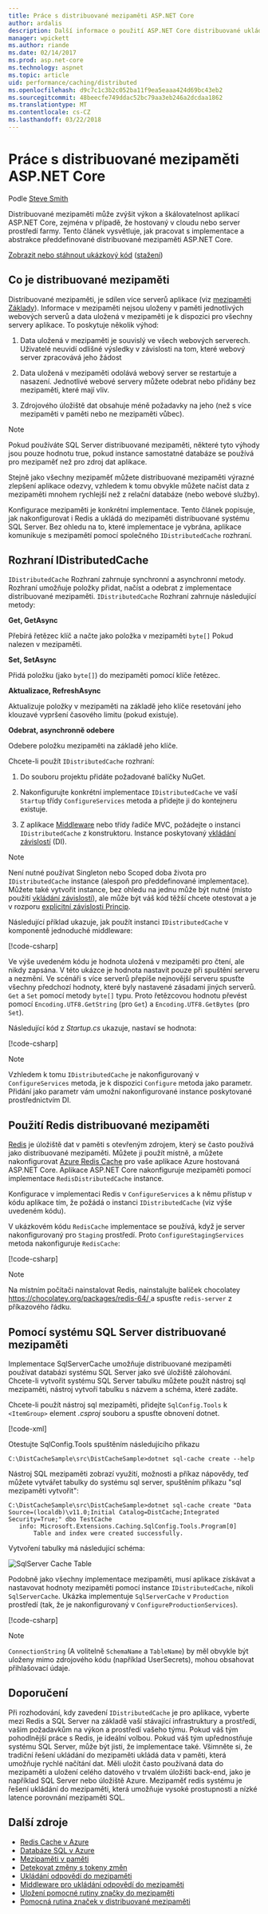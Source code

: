 ```yaml
---
title: Práce s distribuované mezipaměti ASP.NET Core
author: ardalis
description: Další informace o použití ASP.NET Core distribuované ukládání do mezipaměti ke zlepšení aplikace výkon a škálovatelnost, zejména v prostředí cloudu nebo server farmy.
manager: wpickett
ms.author: riande
ms.date: 02/14/2017
ms.prod: asp.net-core
ms.technology: aspnet
ms.topic: article
uid: performance/caching/distributed
ms.openlocfilehash: d9c7c1c3b2c052ba11f9ea5eaaa424d69bc43eb2
ms.sourcegitcommit: 48beecfe749ddac52bc79aa3eb246a2dcdaa1862
ms.translationtype: MT
ms.contentlocale: cs-CZ
ms.lasthandoff: 03/22/2018
---
```

# <a name="work-with-a-distributed-cache-in-aspnet-core"></a>Práce s distribuované mezipaměti ASP.NET Core

Podle [Steve Smith](https://ardalis.com/)

Distribuované mezipaměti může zvýšit výkon a škálovatelnost aplikací ASP.NET Core, zejména v případě, že hostovaný v cloudu nebo server prostředí farmy. Tento článek vysvětluje, jak pracovat s implementace a abstrakce předdefinované distribuované mezipaměti ASP.NET Core.

[Zobrazit nebo stáhnout ukázkový kód](https://github.com/aspnet/Docs/tree/master/aspnetcore/performance/caching/distributed/sample) ([stažení](xref:tutorials/index#how-to-download-a-sample))

## <a name="what-is-a-distributed-cache"></a>Co je distribuované mezipaměti

Distribuované mezipaměti, je sdílen více serverů aplikace (viz [mezipaměti Základy](memory.md#caching-basics)). Informace v mezipaměti nejsou uloženy v paměti jednotlivých webových serverů a data uložená v mezipaměti je k dispozici pro všechny servery aplikace. To poskytuje několik výhod:

1. Data uložená v mezipaměti je souvislý ve všech webových serverech. Uživatelé neuvidí odlišné výsledky v závislosti na tom, které webový server zpracovává jeho žádost

2. Data uložená v mezipaměti odolává webový server se restartuje a nasazení. Jednotlivé webové servery můžete odebrat nebo přidány bez mezipaměti, které mají vliv.

3. Zdrojového úložiště dat obsahuje méně požadavky na jeho (než s více mezipaměti v paměti nebo ne mezipaměti vůbec).

> [!NOTE]
> Pokud používáte SQL Server distribuované mezipaměti, některé tyto výhody jsou pouze hodnotu true, pokud instance samostatné databáze se používá pro mezipaměť než pro zdroj dat aplikace.

Stejně jako všechny mezipaměť můžete distribuované mezipaměti výrazné zlepšení aplikace odezvy, vzhledem k tomu obvykle můžete načíst data z mezipaměti mnohem rychlejší než z relační databáze (nebo webové služby).

Konfigurace mezipaměti je konkrétní implementace. Tento článek popisuje, jak nakonfigurovat i Redis a ukládá do mezipaměti distribuované systému SQL Server. Bez ohledu na to, které implementace je vybrána, aplikace komunikuje s mezipamětí pomocí společného `IDistributedCache` rozhraní.

## <a name="the-idistributedcache-interface"></a>Rozhraní IDistributedCache

`IDistributedCache` Rozhraní zahrnuje synchronní a asynchronní metody. Rozhraní umožňuje položky přidat, načíst a odebrat z implementace distribuované mezipaměti. `IDistributedCache` Rozhraní zahrnuje následující metody:

**Get, GetAsync**

Přebírá řetězec klíč a načte jako položka v mezipaměti `byte[]` Pokud nalezen v mezipaměti.

**Set, SetAsync**

Přidá položku (jako `byte[]`) do mezipaměti pomocí klíče řetězec.

**Aktualizace, RefreshAsync**

Aktualizuje položky v mezipaměti na základě jeho klíče resetování jeho klouzavé vypršení časového limitu (pokud existuje).

**Odebrat, asynchronně odebere**

Odebere položku mezipaměti na základě jeho klíče.

Chcete-li použít `IDistributedCache` rozhraní:

   1. Do souboru projektu přidáte požadované balíčky NuGet.

   2. Nakonfigurujte konkrétní implementace `IDistributedCache` ve vaší `Startup` třídy `ConfigureServices` metoda a přidejte ji do kontejneru existuje.

   3. Z aplikace [Middleware](xref:fundamentals/middleware/index) nebo třídy řadiče MVC, požádejte o instanci `IDistributedCache` z konstruktoru. Instance poskytovaný [vkládání závislostí](../../fundamentals/dependency-injection.md) (DI).

> [!NOTE]
> Není nutné používat Singleton nebo Scoped doba života pro `IDistributedCache` instance (alespoň pro předdefinované implementace). Můžete také vytvořit instance, bez ohledu na jednu může být nutné (místo použití [vkládání závislostí](../../fundamentals/dependency-injection.md)), ale může být váš kód těžší chcete otestovat a je v rozporu [explicitní závislosti Princip](http://deviq.com/explicit-dependencies-principle/).

Následující příklad ukazuje, jak použít instanci `IDistributedCache` v komponentě jednoduché middleware:

[!code-csharp[](./distributed/sample/src/DistCacheSample/StartTimeHeader.cs?highlight=15,18,21,27,28,29,30,31)]

Ve výše uvedeném kódu je hodnota uložená v mezipaměti pro čtení, ale nikdy zapsána. V této ukázce je hodnota nastavit pouze při spuštění serveru a nezmění. Ve scénáři s více serverů přepíše nejnovější serveru spusťte všechny předchozí hodnoty, které byly nastavené zásadami jiných serverů. `Get` a `Set` pomocí metody `byte[]` typu. Proto řetězcovou hodnotu převést pomocí `Encoding.UTF8.GetString` (pro `Get`) a `Encoding.UTF8.GetBytes` (pro `Set`).

Následující kód z *Startup.cs* ukazuje, nastaví se hodnota:

[!code-csharp[](./distributed/sample/src/DistCacheSample/Startup.cs?highlight=2,4,5,6&range=58-66)]

> [!NOTE]
> Vzhledem k tomu `IDistributedCache` je nakonfigurovaný v `ConfigureServices` metoda, je k dispozici `Configure` metoda jako parametr. Přidání jako parametr vám umožní nakonfigurované instance poskytované prostřednictvím DI.

## <a name="using-a-redis-distributed-cache"></a>Použití Redis distribuované mezipaměti

[Redis](https://redis.io/) je úložiště dat v paměti s otevřeným zdrojem, který se často používá jako distribuované mezipaměti. Můžete ji použít místně, a můžete nakonfigurovat [Azure Redis Cache](https://azure.microsoft.com/services/cache/) pro vaše aplikace Azure hostovaná ASP.NET Core. Aplikace ASP.NET Core nakonfiguruje mezipaměti pomocí implementace `RedisDistributedCache` instance.

Konfigurace v implementaci Redis v `ConfigureServices` a k němu přístup v kódu aplikace tím, že požádá o instanci `IDistributedCache` (viz výše uvedeném kódu).

V ukázkovém kódu `RedisCache` implementace se používá, když je server nakonfigurovaný pro `Staging` prostředí. Proto `ConfigureStagingServices` metoda nakonfiguruje `RedisCache`:

[!code-csharp[](./distributed/sample/src/DistCacheSample/Startup.cs?highlight=8,9,10,11,12,13&range=27-40)]

> [!NOTE]
> Na místním počítači nainstalovat Redis, nainstalujte balíček chocolatey [ https://chocolatey.org/packages/redis-64/ ](https://chocolatey.org/packages/redis-64/) a spusťte `redis-server` z příkazového řádku.

## <a name="using-a-sql-server-distributed-cache"></a>Pomocí systému SQL Server distribuované mezipaměti

Implementace SqlServerCache umožňuje distribuované mezipaměti používat databázi systému SQL Server jako své úložiště zálohování. Chcete-li vytvořit systému SQL Server tabulku můžete použít nástroj sql mezipaměti, nástroj vytvoří tabulku s názvem a schéma, které zadáte.

Chcete-li použít nástroj sql mezipaměti, přidejte `SqlConfig.Tools` k `<ItemGroup>` element *.csproj* souboru a spusťte obnovení dotnet.

[!code-xml[](./distributed/sample/src/DistCacheSample/DistCacheSample.csproj?range=23-25)]

Otestujte SqlConfig.Tools spuštěním následujícího příkazu

```none
C:\DistCacheSample\src\DistCacheSample>dotnet sql-cache create --help
   ```

Nástroj SQL mezipaměti zobrazí využití, možnosti a příkaz nápovědy, teď můžete vytvářet tabulky do systému sql server, spuštěním příkazu "sql mezipaměti vytvořit":

```none
C:\DistCacheSample\src\DistCacheSample>dotnet sql-cache create "Data Source=(localdb)\v11.0;Initial Catalog=DistCache;Integrated Security=True;" dbo TestCache
   info: Microsoft.Extensions.Caching.SqlConfig.Tools.Program[0]
       Table and index were created successfully.
   ```

Vytvoření tabulky má následující schéma:

![SqlServer Cache Table](distributed/_static/SqlServerCacheTable.png)

Podobně jako všechny implementace mezipaměti, musí aplikace získávat a nastavovat hodnoty mezipaměti pomocí instance `IDistributedCache`, nikoli `SqlServerCache`. Ukázka implementuje `SqlServerCache` v `Production` prostředí (tak, že je nakonfigurovaný v `ConfigureProductionServices`).

[!code-csharp[](./distributed/sample/src/DistCacheSample/Startup.cs?highlight=7,8,9,10,11,12&range=42-56)]

> [!NOTE]
> `ConnectionString` (A volitelně `SchemaName` a `TableName`) by měl obvykle být uloženy mimo zdrojového kódu (například UserSecrets), mohou obsahovat přihlašovací údaje.

## <a name="recommendations"></a>Doporučení

Při rozhodování, kdy zavedení `IDistributedCache` je pro aplikace, vyberte mezi Redis a SQL Server na základě vaší stávající infrastruktury a prostředí, vašim požadavkům na výkon a prostředí vašeho týmu. Pokud váš tým pohodlnější práce s Redis, je ideální volbou. Pokud váš tým upřednostňuje systému SQL Server, může být jisti, že implementace také. Všimněte si, že tradiční řešení ukládání do mezipaměti ukládá data v paměti, která umožňuje rychlé načítání dat. Měli uložit často používaná data do mezipaměti a uložení celého datového v trvalém úložišti back-end, jako je například SQL Server nebo úložiště Azure. Mezipaměť redis systému je řešení ukládání do mezipaměti, která umožňuje vysoké prostupnosti a nízké latence porovnání mezipaměti SQL.

## <a name="additional-resources"></a>Další zdroje

* [Redis Cache v Azure](https://azure.microsoft.com/documentation/services/redis-cache/)
* [Databáze SQL v Azure](https://azure.microsoft.com/documentation/services/sql-database/)
* [Mezipaměti v paměti](xref:performance/caching/memory)
* [Detekovat změny s tokeny změn](xref:fundamentals/primitives/change-tokens)
* [Ukládání odpovědí do mezipaměti](xref:performance/caching/response)
* [Middleware pro ukládání odpovědí do mezipaměti](xref:performance/caching/middleware)
* [Uložení pomocné rutiny značky do mezipaměti](xref:mvc/views/tag-helpers/builtin-th/cache-tag-helper)
* [Pomocná rutina značek v distribuované mezipaměti](xref:mvc/views/tag-helpers/builtin-th/distributed-cache-tag-helper)
